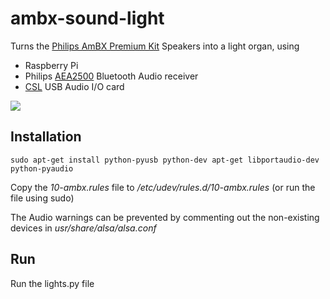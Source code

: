 # ambx-sound-light
Turns the [Philips AmBX Premium Kit](https://en.wikipedia.org/wiki/AmBX) Speakers into a light organ, using
 * Raspberry Pi
 * Philips [AEA2500](http://www.philips.de/c-p/AEA2500_12/bluetooth-hifi-adapter) Bluetooth Audio receiver
 * [CSL](http://www.amazon.de/dp/B00C7LXUDY) USB Audio I/O card

![](https://github.com/panzerkeks/ambx-sound-light/raw/master/doc/setup.png)
## Installation
```
sudo apt-get install python-pyusb python-dev apt-get libportaudio-dev python-pyaudio
```

Copy the *10-ambx.rules* file to */etc/udev/rules.d/10-ambx.rules* (or run the file using sudo)

The Audio warnings can be prevented by commenting out the non-existing devices in *usr/share/alsa/alsa.conf*

## Run
Run the lights.py file
 
